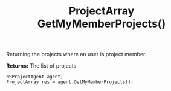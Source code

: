 ﻿---
uid: crmscript_ref_NSProjectAgent_GetMyMemberProjects
title: ProjectArray GetMyMemberProjects()
intellisense: NSProjectAgent.GetMyMemberProjects
keywords: NSProjectAgent, GetMyMemberProjects
so.topic: reference
---

Returning the projects where an user is project member.


**Returns:** The list of projects.

```crmscript
NSProjectAgent agent;
ProjectArray res = agent.GetMyMemberProjects();
```

